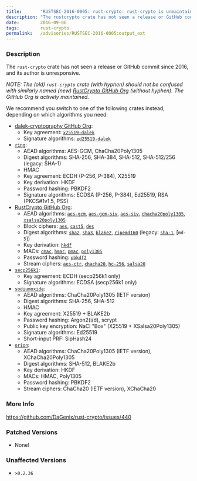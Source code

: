 ```yaml
---
title:       "RUSTSEC-2016-0005: rust-crypto: rust-crypto is unmaintained; switch to a modern alternative"
description: "The rustcrypto crate has not seen a release or GitHub commit since 2016, and its author is unresponsive. NOTE The old rustcrypto crate with hyphen should not be confused with similarly named new RustCrypto GitHub Org without hyphen. The GitHub Org is actively maintained. We recommend you switch to one of the following crates instead, depending on which algorithms you need  dalekcryptography GitHub Org   Key agreement x25519dalek   Signature algorithms ed25519dalek  ring   AEAD algorithms AESGCM, ChaCha20Poly1305   Digest algorithms SHA256, SHA384, SHA512, SHA512256 legacy SHA1   HMAC   Key agreement ECDH P256, P384, X25519   Key derivation HKDF   Password hashing PBKDF2   Signature algorithms ECDSA P256, P384, Ed25519, RSA PKCS1v1.5, PSS  RustCrypto GitHub Org   AEAD algorithms aesgcm, aesgcmsiv, aessiv, chacha20poly1305, xsalsa20poly1305   Block ciphers aes, cast5, des   Digest algorithms sha2, sha3, blake2, ripemd160   legacy sha1, md5   Key derivation hkdf   MACs cmac, hmac, pmac, poly1305   Password hashing pbkdf2   Stream ciphers aesctr, chacha20, hc256, salsa20  secp256k1   Key agreement ECDH secp256k1 only   Signature algorithms ECDSA secp256k1 only  sodiumoxide   AEAD algorithms ChaCha20Poly1305 IETF version   Digest algorithms SHA256, SHA512   HMAC   Key agreement X25519  BLAKE2b   Password hashing Argon2id, scrypt   Public key encryption NaCl Box X25519  XSalsa20Poly1305   Signature algorithms Ed25519   Shortinput PRF SipHash24  orion   AEAD algorithms ChaCha20Poly1305 IETF version, XChaCha20Poly1305   Digest algorithms SHA512, BLAKE2b   Key derivation HKDF   MACs HMAC, Poly1305   Password hashing PBKDF2   Stream ciphers ChaCha20 IETF version, XChaCha20 dalekcryptography GitHub Org httpsgithub.comdalekcryptography RustCrypto GitHub Org httpsgithub.comRustCrypto aes httpscrates.iocratesaes aesctr httpscrates.iocratesaesctr aesgcm httpscrates.iocratesaesgcm aesgcmsiv httpscrates.iocratesaesgcmsiv aessiv httpscrates.iocratesaessiv blake2 httpscrates.iocratesblake2 cast5 httpscrates.iocratescast5 chacha20 httpscrates.iocrateschacha20 chacha20poly1305 httpscrates.iocrateschacha20poly1305 cmac httpscrates.iocratescmac des httpscrates.iocratesdes ed25519dalek httpscrates.iocratesed25519dalek hc256 httpscrates.iocrateshc256 hkdf httpscrates.iocrateshkdf hmac httpscrates.iocrateshmac pbkdf2 httpscrates.iocratespbkdf2 pmac httpscrates.iocratespmac poly1305 httpscrates.iocratespoly1305 ring httpscrates.iocratesring ripemd160 httpscrates.iocratesripemd160 salsa20 httpscrates.iocratessalsa20 secp256k1 httpscrates.iocratessecp256k1 sha1 httpscrates.iocratessha1 sha2 httpscrates.iocratessha2 sha3 httpscrates.iocratessha3 sodiumoxide httpscrates.iocratessodiumoxide x25519dalek httpscrates.iocratesx25519dalek xsalsa20poly1305 httpscrates.iocratesxsalsa20poly1305 orion httpscrates.iocratesorion"
date:        2016-09-06
tags:        rust-crypto
permalink:   /advisories/RUSTSEC-2016-0005:output_ext
---
```


### Description

The `rust-crypto` crate has not seen a release or GitHub commit since 2016,
and its author is unresponsive.

*NOTE: The (old) `rust-crypto` crate (with hyphen) should not be confused with
similarly named (new) [RustCrypto GitHub Org] (without hyphen). The GitHub Org
is actively maintained.*

We recommend you switch to one of the following crates instead, depending on
which algorithms you need:

- [dalek-cryptography GitHub Org]:
  - Key agreement: [`x25519-dalek`]
  - Signature algorithms: [`ed25519-dalek`]
- [`ring`]:
  - AEAD algorithms: AES-GCM, ChaCha20Poly1305
  - Digest algorithms: SHA-256, SHA-384, SHA-512, SHA-512/256 (legacy: SHA-1)
  - HMAC
  - Key agreement: ECDH (P-256, P-384), X25519
  - Key derivation: HKDF
  - Password hashing: PBKDF2
  - Signature algorithms: ECDSA (P-256, P-384), Ed25519, RSA (PKCS#1v1.5, PSS)
- [RustCrypto GitHub Org]:
  - AEAD algorithms: [`aes-gcm`], [`aes-gcm-siv`], [`aes-siv`], [`chacha20poly1305`], [`xsalsa20poly1305`]
  - Block ciphers: [`aes`], [`cast5`], [`des`]
  - Digest algorithms: [`sha2`], [`sha3`], [`blake2`], [`ripemd160`]
    (legacy: [`sha-1`], [`md-5`])
  - Key derivation: [`hkdf`]
  - MACs: [`cmac`], [`hmac`], [`pmac`], [`poly1305`]
  - Password hashing: [`pbkdf2`]
  - Stream ciphers: [`aes-ctr`], [`chacha20`], [`hc-256`], [`salsa20`]
- [`secp256k1`]:
  - Key agreement: ECDH (secp256k1 only)
  - Signature algorithms: ECDSA (secp256k1 only)
- [`sodiumoxide`]:
  - AEAD algorithms: ChaCha20Poly1305 (IETF version)
  - Digest algorithms: SHA-256, SHA-512
  - HMAC
  - Key agreement: X25519 + BLAKE2b
  - Password hashing: Argon2(i/d), scrypt
  - Public key encryption: NaCl "Box" (X25519 + XSalsa20Poly1305)
  - Signature algorithms: Ed25519
  - Short-input PRF: SipHash24
- [`orion`]:
  - AEAD algorithms: ChaCha20Poly1305 (IETF version), XChaCha20Poly1305
  - Digest algorithms: SHA-512, BLAKE2b
  - Key derivation: HKDF
  - MACs: HMAC, Poly1305
  - Password hashing: PBKDF2
  - Stream ciphers: ChaCha20 (IETF version), XChaCha20

[dalek-cryptography GitHub Org]: https://github.com/dalek-cryptography
[RustCrypto GitHub Org]: https://github.com/RustCrypto
[`aes`]: https://crates.io/crates/aes
[`aes-ctr`]: https://crates.io/crates/aes-ctr
[`aes-gcm`]: https://crates.io/crates/aes-gcm
[`aes-gcm-siv`]: https://crates.io/crates/aes-gcm-siv
[`aes-siv`]: https://crates.io/crates/aes-siv
[`blake2`]: https://crates.io/crates/blake2
[`cast5`]: https://crates.io/crates/cast5
[`chacha20`]: https://crates.io/crates/chacha20
[`chacha20poly1305`]: https://crates.io/crates/chacha20poly1305
[`cmac`]: https://crates.io/crates/cmac
[`des`]: https://crates.io/crates/des
[`ed25519-dalek`]: https://crates.io/crates/ed25519-dalek
[`hc-256`]: https://crates.io/crates/hc-256
[`hkdf`]: https://crates.io/crates/hkdf
[`hmac`]: https://crates.io/crates/hmac
[`pbkdf2`]: https://crates.io/crates/pbkdf2
[`pmac`]: https://crates.io/crates/pmac
[`poly1305`]: https://crates.io/crates/poly1305
[`ring`]: https://crates.io/crates/ring
[`ripemd160`]: https://crates.io/crates/ripemd160
[`salsa20`]: https://crates.io/crates/salsa20
[`secp256k1`]: https://crates.io/crates/secp256k1
[`sha-1`]: https://crates.io/crates/sha-1
[`sha2`]: https://crates.io/crates/sha2
[`sha3`]: https://crates.io/crates/sha3
[`sodiumoxide`]: https://crates.io/crates/sodiumoxide
[`x25519-dalek`]: https://crates.io/crates/x25519-dalek
[`xsalsa20poly1305`]: https://crates.io/crates/xsalsa20poly1305
[`orion`]: https://crates.io/crates/orion

### More Info

<https://github.com/DaGenix/rust-crypto/issues/440>

### Patched Versions

- None!


### Unaffected Versions

- `>0.2.36`
